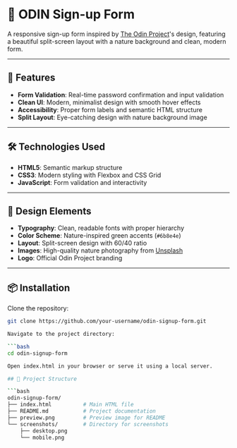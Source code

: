 # 🌿 ODIN Sign-up Form

A responsive sign-up form inspired by [The Odin Project](https://www.theodinproject.com/)'s design, featuring a beautiful split-screen layout with a nature background and clean, modern form.

---

## 🌟 Features


- **Form Validation**: Real-time password confirmation and input validation  
- **Clean UI**: Modern, minimalist design with smooth hover effects  
- **Accessibility**: Proper form labels and semantic HTML structure  
- **Split Layout**: Eye-catching design with nature background image  

---


## 🛠️ Technologies Used

- **HTML5**: Semantic markup structure  
- **CSS3**: Modern styling with Flexbox and CSS Grid  
- **JavaScript**: Form validation and interactivity

---

## 🎨 Design Elements

- **Typography**: Clean, readable fonts with proper hierarchy  
- **Color Scheme**: Nature-inspired green accents (`#6b8e4e`)  
- **Layout**: Split-screen design with 60/40 ratio  
- **Images**: High-quality nature photography from [Unsplash](https://unsplash.com)  
- **Logo**: Official Odin Project branding  

---

## 📦 Installation

Clone the repository:

```bash
git clone https://github.com/your-username/odin-signup-form.git

Navigate to the project directory:

```bash
cd odin-signup-form

Open index.html in your browser or serve it using a local server.

## 📂 Project Structure

```bash
odin-signup-form/
├── index.html          # Main HTML file
├── README.md           # Project documentation
├── preview.png         # Preview image for README
└── screenshots/        # Directory for screenshots
    ├── desktop.png
    └── mobile.png
